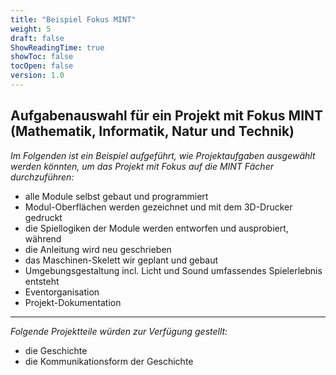 ```yaml
---
title: "Beispiel Fokus MINT"
weight: 5
draft: false
ShowReadingTime: true
showToc: false
tocOpen: false
version: 1.0
---
```

## Aufgabenauswahl für ein Projekt mit Fokus MINT (Mathematik, Informatik, Natur und Technik)

*Im Folgenden ist ein Beispiel aufgeführt, wie Projektaufgaben ausgewählt werden könnten, um das Projekt mit Fokus auf die MINT Fächer durchzuführen:*

* alle Module selbst gebaut und programmiert
* Modul-Oberflächen werden gezeichnet und mit dem 3D-Drucker gedruckt
* die Spiellogiken der Module werden entworfen und ausprobiert, während
* die Anleitung wird neu geschrieben
* das Maschinen-Skelett wir geplant und gebaut
* Umgebungsgestaltung incl. Licht und Sound umfassendes Spielerlebnis entsteht
* Eventorganisation
* Projekt-Dokumentation

---  
*Folgende Projektteile würden zur Verfügung gestellt:*
* die Geschichte
* die Kommunikationsform der Geschichte
